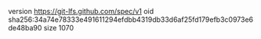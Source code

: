 version https://git-lfs.github.com/spec/v1
oid sha256:34a74e78333e491611294efdbb4319db33d6af25fd179efb3c0973e6de48ba90
size 1070
